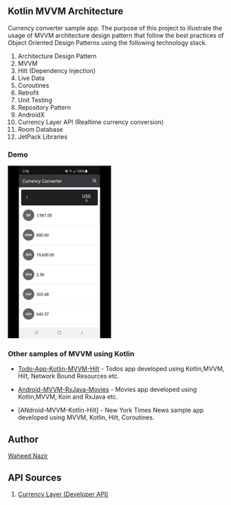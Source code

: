 ## Kotlin MVVM Architecture

Currency converter sample app. The purpose of this project to illustrate the usage of MVVM architecture design pattern that follow the best practices of Object Oriented Design Patterns using the following technology stack.

 1. Architecture Design Pattern
 2. MVVM
 2. Hilt (Dependency Injection)
 3. Live Data
 4. Coroutines
 5. Retrofit
 6. Unit Testing
 7. Repository Pattern
 8. AndroidX
 9. Currency Layer API (Realtime currency conversion)
 10. Room Database
 11. JetPack Libraries

### Demo
<img height="400px" src="https://github.com/WaheedNazir/CurrencyConverter/blob/main/sample/sample.gif" />

### Other samples of MVVM using Kotlin

* [Todo-App-Kotlin-MVVM-Hilt] - Todos app developed using Kotlin,MVVM, Hilt, Network Bound Resources etc.
* [Android-MVVM-RxJava-Movies] - Movies app developed using Kotlin,MVVM, Koin and RxJava etc.
* [ANdroid-MVVM-Kotlin-Hilt] - New York Times News sample app developed using MVVM, Kotlin, Hilt, Coroutines.

   [Todo-App-Kotlin-MVVM-Hilt]: <https://github.com/WaheedNazir/TodoKotlinMVVMHilt>
   [Android-MVVM-RxJava-Movies]: <https://github.com/WaheedNazir/Android-MVVM-RxJava-Movies>
   [New York Times News Sample]: <https://github.com/WaheedNazir/NewYorkTimesMvvmSample>

   

## Author
[Waheed Nazir](https://github.com/WaheedNazir "Waheed Nazir (WaveTechStudio)")


## API Sources
 1. [Currency Layer (Developer API)](https://api.currencylayer.com/)
